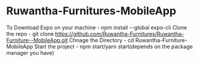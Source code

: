 # Ruwantha-Furnitures-MobileApp
To Download Expo on your machine  - npm install --global expo-cli
Clone the repo - git clone https://github.com/Ruwantha-Furnitures/Ruwantha-Furniture--MobileApp.git
Chnage the Directory - cd Ruwantha-Furniture-MobileApp
Start the project - npm start/yarn start(depends on the package manager you have)

